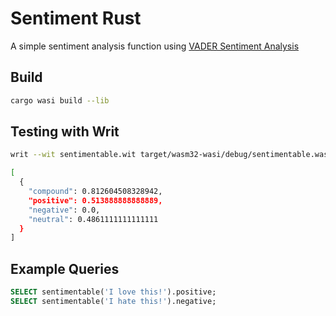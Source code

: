 # Sentiment Rust

A simple sentiment analysis function using [VADER Sentiment Analysis](https://crates.io/crates/vader_sentiment)

## Build

```sh
cargo wasi build --lib
```

## Testing with Writ

```sh
writ --wit sentimentable.wit target/wasm32-wasi/debug/sentimentable.wasm sentimentable 'Wasm is an exciting new technology that we love.'

[
  {
    "compound": 0.812604508328942,
    "positive": 0.513888888888889,
    "negative": 0.0,
    "neutral": 0.4861111111111111
  }
]
```

## Example Queries

```sql
SELECT sentimentable('I love this!').positive;
SELECT sentimentable('I hate this!').negative;
```
